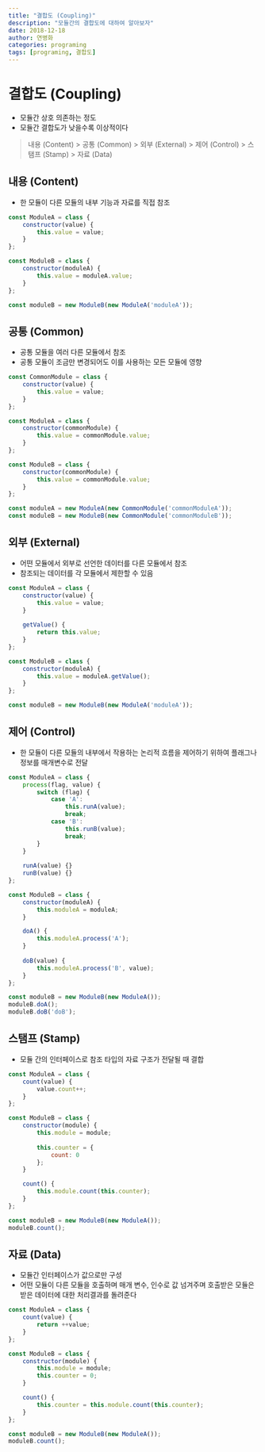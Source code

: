 ```yaml
---
title: "결합도 (Coupling)"
description: "모듈간의 결합도에 대하여 알아보자"
date: 2018-12-18
author: 연병화
categories: programing
tags: [programing, 결합도]
---
```


# 결합도 (Coupling)

- 모듈간 상호 의존하는 정도
- 모듈간 결합도가 낮을수록 이상적이다

> 내용 (Content) > 공통 (Common) > 외부 (External) > 제어 (Control) > 스탬프 (Stamp) > 자료 (Data)

## 내용 (Content)

- 한 모듈이 다른 모듈의 내부 기능과 자료를 직접 참조

```javascript
const ModuleA = class {
    constructor(value) {
        this.value = value;
    }
};

const ModuleB = class {
    constructor(moduleA) {
        this.value = moduleA.value;
    }
};

const moduleB = new ModuleB(new ModuleA('moduleA'));
```


## 공통 (Common)

- 공통 모듈을 여러 다른 모듈에서 참조
- 공통 모듈이 조금만 변경되어도 이를 사용하는 모든 모듈에 영향

```javascript
const CommonModule = class {
    constructor(value) {
        this.value = value;
    }
};

const ModuleA = class {
    constructor(commonModule) {
        this.value = commonModule.value;
    }
};

const ModuleB = class {
    constructor(commonModule) {
        this.value = commonModule.value;
    }
};

const moduleA = new ModuleA(new CommonModule('commonModuleA'));
const moduleB = new ModuleB(new CommonModule('commonModuleB'));
```


## 외부 (External)

- 어떤 모듈에서 외부로 선언한 데이터를 다른 모듈에서 참조
- 참조되는 데이터를 각 모듈에서 제한할 수 있음

```javascript
const ModuleA = class {
    constructor(value) {
        this.value = value;
    }
    
    getValue() {
        return this.value;
    }
};

const ModuleB = class {
    constructor(moduleA) {
        this.value = moduleA.getValue();
    }
};

const moduleB = new ModuleB(new ModuleA('moduleA'));
```


## 제어 (Control)

- 한 모듈이 다른 모듈의 내부에서 작용하는 논리적 흐름을 제어하기 위하여 플래그나 정보를 매개변수로 전달

```javascript
const ModuleA = class {
    process(flag, value) {
        switch (flag) {
            case 'A':
                this.runA(value);
                break;
            case 'B':
                this.runB(value);
                break;
        }
    }
    
    runA(value) {}
    runB(value) {}
};

const ModuleB = class {
    constructor(moduleA) {
        this.moduleA = moduleA;
    }

    doA() {
        this.moduleA.process('A');
    }
    
    doB(value) {
        this.moduleA.process('B', value);
    }
};

const moduleB = new ModuleB(new ModuleA());
moduleB.doA();
moduleB.doB('doB');
```


## 스탬프 (Stamp)

- 모듈 간의 인터페이스로 참조 타입의 자료 구조가 전달될 때 결합

```javascript
const ModuleA = class {
    count(value) {
        value.count++;
    }
};

const ModuleB = class {
    constructor(module) {
        this.module = module;
        
        this.counter = {
            count: 0
        };
    }

    count() {
        this.module.count(this.counter);
    }
};

const moduleB = new ModuleB(new ModuleA());
moduleB.count();
```


## 자료 (Data)

- 모듈간 인터페이스가 값으로만 구성
- 어떤 모듈이 다른 모듈을 호출하며 매개 변수, 인수로 값 넘겨주며 호출받은 모듈은 받은 데이터에 대한 처리결과를 돌려준다 

```javascript
const ModuleA = class {
    count(value) {
        return ++value;
    }
};

const ModuleB = class {
    constructor(module) {
        this.module = module;
        this.counter = 0;
    }

    count() {
        this.counter = this.module.count(this.counter);
    }
};

const moduleB = new ModuleB(new ModuleA());
moduleB.count();
```
